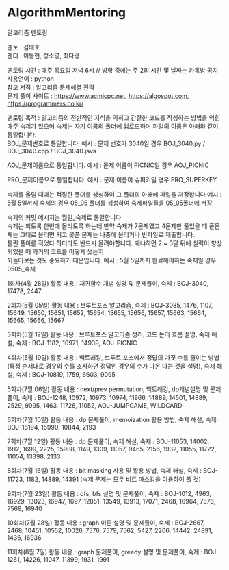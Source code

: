# AlgorithmMentoring

알고리즘 멘토링

멘토 : 김태호  
멘티 : 이동현, 정소영, 최다경

멘토링 시간 : 매주 목요일 저녁 6시 // 방학 중에는 주 2회 시간 및 날짜는 카톡방 공지
사용언어 : python  
참고 서적 : 알고리즘 문제해결 전략  
문제 풀이 사이트 : https://www.acmicpc.net, https://algospot.com, https://programmers.co.kr/  

멘토링 목적 : 알고리즘의 전반적인 지식을 익히고 간결한 코드를 작성하는 방법을 익힘  
매주 숙제가 있으며 숙제는 자기 이름의 폴더에 업로드하며 파일의 이름은 아래와 같이 통일합니다.  
BOJ_문제번호로 통일합니다. 예시 : 문제 번호가 3040일 경우 BOJ_3040.py / BOJ_3040.cpp / BOJ_3040.java  

AOJ_문제이름으로 통일합니다. 예시 : 문제 이름이 PICNIC일 경우 AOJ_PICNIC    

PRO_문제이름으로 통일합니다. 예시 : 문제 이름이 슈퍼키일 경우 PRO_SUPERKEY  
  
  
숙제를 올릴 때에는 적절한 폴더를 생성하여 그 폴더의 아래에 파일을 저장합니다
예시 : 5월 5일까지 숙제의 경우 05_05 폴더를 생성하여 숙제파일들을 05_05폴더에 저장  
  
숙제의 커밋 메시지는 월일_숙제로 통일합니다  
숙제는 되도록 한번에 올리도록 하는데 만약 숙제가 7문제였고 4문제만 풀었을 때 푼문제는 그대로 올리면 되고 못푼 문제는 나중에 올리거나 빈파일로 제출합니다.  
틀린 풀이를 적었다 하더라도 반드시 올려야합니다. 왜냐하면 2 ~ 3달 뒤에 실력이 향상되었을 때 과거의 코드를 어떻게 썼는지  
되돌아보는 것도 중요하기 때문입니다.
예시 : 5월 5일까지 완료해야하는 숙제일 경우 0505_숙제  

1회차(4월 28일) 활동 내용 : 재귀함수 개념 설명 및 문제풀이, 숙제 : BOJ-3040, 17478, 2447  

2회차(5월 05일) 활동 내용 : 브루트포스 알고리즘, 숙제 : BOJ-3085, 1476, 1107, 15649, 15650, 15651, 15652, 15654, 15655, 15656, 15657, 15663, 15664, 15665, 15666, 15667

3회차(5월 12일) 활동 내용 : 브루트포스 알고리즘 정리, 코드 논리 흐름 설명, 숙제 해설, 숙제 : BOJ-1182, 10971, 14939, AOJ-PICNIC

4회차(5월 19일) 활동 내용 : 백트래킹, 브루트 포스에서 정답의 가짓 수를 줄이는 방법 (특정 순서대로 경우의 수를 조사하면 정답인 경우의 수가 나온 다는 것을 설명), 숙제 해설, 숙제 : BOJ-10819, 1759, 6603, 9095

5회차(7월 06일) 활동 내용 : next/prev permutation, 백트래킹, dp개념설명 및 문제풀이, 숙제 : BOJ-1248, 10972, 10973, 10974, 11966, 14889, 14501, 14889, 2529, 9095, 1463, 11726, 11052, AOJ-JUMPGAME, WILDCARD

6회차(7월 10일) 활동 내용 : dp 문제풀이, memoization 활용 방법, 숙제 해설, 숙제 : BOJ-16194, 15990, 10844, 2193

7회차(7월 12일) 활동 내용 : dp 문제풀이, 숙제 해설, 숙제 : BOJ-11053, 14002, 1912, 1699, 2225, 15988, 1149, 1309, 11057, 9465, 2156, 1932, 11055, 11722, 11054, 13398, 2133

8회차(7월 16일) 활동 내용 : bit masking 사용 및 활용 방법, 숙제 해설, 숙제 : BOJ-11723, 1182, 14889, 14391 (숙제 문제는 모두 비트 마스킹을 이용하여 풀 것)

9회차(7월 23일) 활동 내용 : dfs, bfs 설명 및 문제풀이, 숙제 : BOJ-1012, 4963, 16929, 13023, 16947, 1697, 12851, 13549, 13913, 17071, 2468, 16964, 7576, 7569, 16940

10회차(7월 28일) 활동 내용 : graph 이론 설명 및 문제풀이, 숙제 : BOJ-2667, 2468, 10451, 10552, 10026, 7576, 7579, 7562, 5427, 2206, 14442, 24891, 1436, 16936

11회차(8월 7일) 활동 내용 : graph 문제풀이, greedy 설명 및 문제풀이, 숙제 : BOJ-1261, 14226, 11047, 11399, 1931, 1991